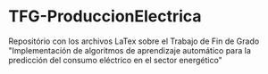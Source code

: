 # TFG-ProduccionElectrica
Repositório con los archivos LaTex sobre el Trabajo de Fin de Grado "Implementación de algoritmos de aprendizaje automático para la predicción del consumo eléctrico en el sector energético"
